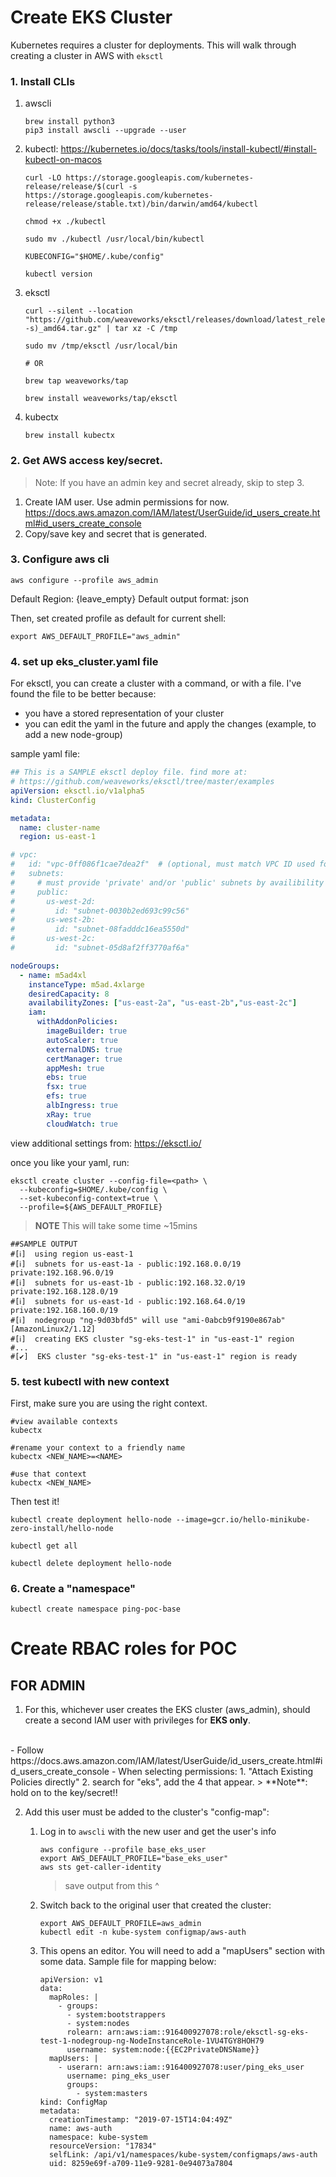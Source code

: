 # Create EKS Cluster
Kubernetes requires a cluster for deployments. This will walk through creating a cluster in AWS with `eksctl`

### 1. Install CLIs
  1. awscli
    
      ```
      brew install python3
      pip3 install awscli --upgrade --user
      ```

  2. kubectl: https://kubernetes.io/docs/tasks/tools/install-kubectl/#install-kubectl-on-macos
      
      ```
      curl -LO https://storage.googleapis.com/kubernetes-release/release/$(curl -s https://storage.googleapis.com/kubernetes-release/release/stable.txt)/bin/darwin/amd64/kubectl

      chmod +x ./kubectl

      sudo mv ./kubectl /usr/local/bin/kubectl

      KUBECONFIG="$HOME/.kube/config"

      kubectl version
      ```

  3. eksctl
      ```
      curl --silent --location "https://github.com/weaveworks/eksctl/releases/download/latest_release/eksctl_$(uname -s)_amd64.tar.gz" | tar xz -C /tmp

      sudo mv /tmp/eksctl /usr/local/bin
      
      # OR

      brew tap weaveworks/tap

      brew install weaveworks/tap/eksctl
      ```
  4. kubectx
      ```
      brew install kubectx
      ```

### 2. Get AWS access key/secret.
> Note: If you have an admin key and secret already, skip to step 3.

  1. Create IAM user. Use admin permissions for now. https://docs.aws.amazon.com/IAM/latest/UserGuide/id_users_create.html#id_users_create_console
  2. Copy/save key and secret that is generated. 

### 3. Configure aws cli
```
aws configure --profile aws_admin
```
Default Region: {leave_empty}
Default output format: json

Then, set created profile as default for current shell: 
```
export AWS_DEFAULT_PROFILE="aws_admin"
```


### 4. set up eks_cluster.yaml file
For eksctl, you can create a cluster with a command, or with a file. 
I've found the file to be better because:
- you have a stored representation of your cluster
- you can edit the yaml in the future and apply the changes (example, to add a new node-group)


sample yaml file: 
```yaml
## This is a SAMPLE eksctl deploy file. find more at: 
# https://github.com/weaveworks/eksctl/tree/master/examples
apiVersion: eksctl.io/v1alpha5
kind: ClusterConfig

metadata:
  name: cluster-name
  region: us-east-1

# vpc:
#   id: "vpc-0ff086f1cae7dea2f"  # (optional, must match VPC ID used for each subnet below)
#   subnets:
#     # must provide 'private' and/or 'public' subnets by availibility zone as shown
#     public:
#       us-west-2d:
#         id: "subnet-0030b2ed693c99c56"
#       us-west-2b:
#         id: "subnet-08fadddc16ea5550d"
#       us-west-2c:
#         id: "subnet-05d8af2ff3770af6a"

nodeGroups:
  - name: m5ad4xl
    instanceType: m5ad.4xlarge
    desiredCapacity: 8
    availabilityZones: ["us-east-2a", "us-east-2b","us-east-2c"]
    iam:
      withAddonPolicies:
        imageBuilder: true
        autoScaler: true
        externalDNS: true
        certManager: true
        appMesh: true
        ebs: true
        fsx: true
        efs: true
        albIngress: true
        xRay: true
        cloudWatch: true

```

view additional settings from: https://eksctl.io/

once you like your yaml, run: 
```
eksctl create cluster --config-file=<path> \
  --kubeconfig=$HOME/.kube/config \
  --set-kubeconfig-context=true \
  --profile=${AWS_DEFAULT_PROFILE}
```
>**NOTE** This will take some time ~15mins
```
##SAMPLE OUTPUT
#[ℹ]  using region us-east-1
#[ℹ]  subnets for us-east-1a - public:192.168.0.0/19 private:192.168.96.0/19
#[ℹ]  subnets for us-east-1b - public:192.168.32.0/19 private:192.168.128.0/19
#[ℹ]  subnets for us-east-1d - public:192.168.64.0/19 private:192.168.160.0/19
#[ℹ]  nodegroup "ng-9d03bfd5" will use "ami-0abcb9f9190e867ab" [AmazonLinux2/1.12]
#[ℹ]  creating EKS cluster "sg-eks-test-1" in "us-east-1" region
#...
#[✔]  EKS cluster "sg-eks-test-1" in "us-east-1" region is ready
```

### 5. test kubectl with new context
First, make sure you are using the right context. 
```
#view available contexts
kubectx

#rename your context to a friendly name
kubectx <NEW_NAME>=<NAME> 

#use that context
kubectx <NEW_NAME>
```

Then test it!

```
kubectl create deployment hello-node --image=gcr.io/hello-minikube-zero-install/hello-node

kubectl get all

kubectl delete deployment hello-node
```

### 6. Create a "namespace" 
```
kubectl create namespace ping-poc-base
```

# Create RBAC roles for POC
## FOR ADMIN  
1. For this, whichever user creates the EKS cluster (aws_admin), should create a second IAM user with privileges for **EKS only**. 
  <br/>
    - Follow https://docs.aws.amazon.com/IAM/latest/UserGuide/id_users_create.html#id_users_create_console 
    - When selecting permissions: 1. "Attach Existing Policies directly" 2. search for "eks", add the 4 that appear. 
      > **Note**: hold on to the key/secret!!

2. Add this user must be added to the cluster's "config-map":
    1. Log in to `awscli` with the new user and get the user's info

        ```
        aws configure --profile base_eks_user
        export AWS_DEFAULT_PROFILE="base_eks_user"
        aws sts get-caller-identity
        ```
        > save output from this ^

    2. Switch back to the original user that created the cluster: 
        ```
        export AWS_DEFAULT_PROFILE=aws_admin
        kubectl edit -n kube-system configmap/aws-auth
        ```
    3. This opens an editor.  You will need to add a "mapUsers" section with some data. Sample file for mapping below:

          ```
          apiVersion: v1
          data:
            mapRoles: |
              - groups:
                - system:bootstrappers
                - system:nodes
                rolearn: arn:aws:iam::916400927078:role/eksctl-sg-eks-test-1-nodegroup-ng-NodeInstanceRole-1VU4TGY8HOH79
                username: system:node:{{EC2PrivateDNSName}}
            mapUsers: |
              - userarn: arn:aws:iam::916400927078:user/ping_eks_user
                username: ping_eks_user
                groups: 
                  - system:masters
          kind: ConfigMap
          metadata:
            creationTimestamp: "2019-07-15T14:04:49Z"
            name: aws-auth
            namespace: kube-system
            resourceVersion: "17834"
            selfLink: /api/v1/namespaces/kube-system/configmaps/aws-auth
            uid: 8259e69f-a709-11e9-9281-0e94073a7804
          ```